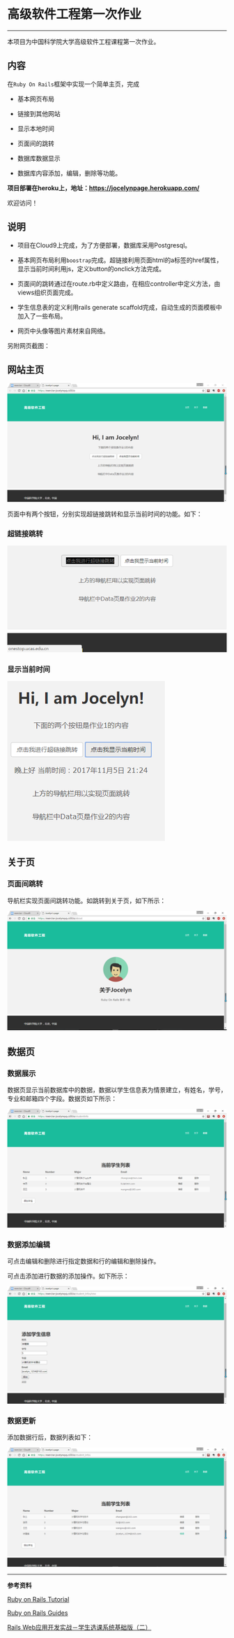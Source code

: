 # 高级软件工程第一次作业

---

本项目为中国科学院大学高级软件工程课程第一次作业。

## 内容  

在`Ruby On Rails`框架中实现一个简单主页，完成

* 基本网页布局

* 链接到其他网站

* 显示本地时间

* 页面间的跳转

* 数据库数据显示

* 数据库内容添加，编辑，删除等功能。

**项目部署在heroku上，地址：https://jocelynpage.herokuapp.com/**

欢迎访问！

## 说明  

* 项目在Cloud9上完成，为了方便部署，数据库采用Postgresql。  

* 基本网页布局利用`boostrap`完成。超链接利用页面html的a标签的href属性，显示当前时间利用js，定义button的onclick方法完成。  

* 页面间的跳转通过在route.rb中定义路由，在相应controller中定义方法，由views组织页面完成。  

* 学生信息表的定义利用rails generate scaffold完成，自动生成的页面模板中加入了一些布局。

* 网页中头像等图片素材来自网络。

另附网页截图：

## 网站主页

![主页](/app/assets/images/screenshot/1主页.PNG)

页面中有两个按钮，分别实现超链接跳转和显示当前时间的功能。如下：

### 超链接跳转

![超链接](/app/assets/images/screenshot/3按钮点击跳转超链接.PNG)


### 显示当前时间

![显示时间](/app/assets/images/screenshot/2按钮点击显示时间.PNG)

## 关于页

### 页面间跳转

导航栏实现页面间跳转功能。如跳转到关于页，如下所示：

![关于页](/app/assets/images/screenshot/4页面跳转-关于页.PNG)

## 数据页

### 数据展示

数据页显示当前数据库中的数据，数据以学生信息表为情景建立，有姓名，学号，专业和邮箱四个字段。数据页如下所示：

![数据页](/app/assets/images/screenshot/5数据展示-数据页.PNG)

### 数据添加编辑

可点击编辑和删除进行指定数据和行的编辑和删除操作。

可点击添加进行数据的添加操作。如下所示：

![数据添加](/app/assets/images/screenshot/6数据添加-数据页.PNG)

### 数据更新

添加数据行后，数据列表如下：

![数据更新](/app/assets/images/screenshot/7数据更新-数据页.PNG)

---

**参考资料**  

[Ruby on Rails Tutorial](https://www.railstutorial.org/book/_single-page)  

[Ruby on Rails Guides](http://guides.rubyonrails.org/command_line.html)  

[Rails Web应用开发实战－学生选课系统基础版（二）](http://blog.csdn.net/ppp8300885/article/details/52601560)   
